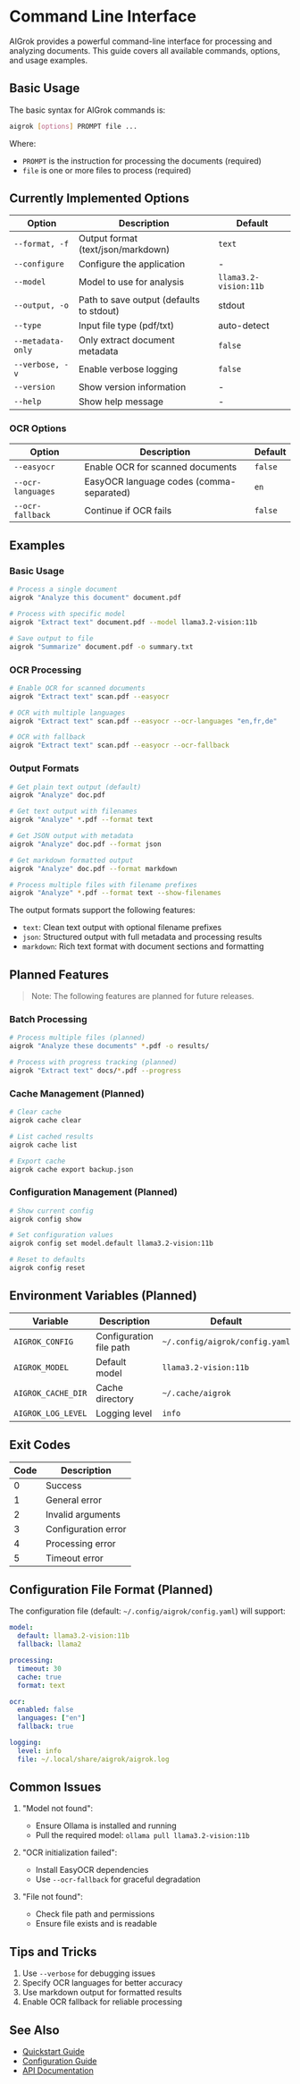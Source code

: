 # Command Line Interface

AIGrok provides a powerful command-line interface for processing and analyzing documents. This guide covers all available commands, options, and usage examples.

## Basic Usage

The basic syntax for AIGrok commands is:

```bash
aigrok [options] PROMPT file ...
```

Where:
- `PROMPT` is the instruction for processing the documents (required)
- `file` is one or more files to process (required)

## Currently Implemented Options

| Option | Description | Default |
|--------|-------------|---------|
| `--format, -f` | Output format (text/json/markdown) | `text` |
| `--configure` | Configure the application | - |
| `--model` | Model to use for analysis | `llama3.2-vision:11b` |
| `--output, -o` | Path to save output (defaults to stdout) | stdout |
| `--type` | Input file type (pdf/txt) | auto-detect |
| `--metadata-only` | Only extract document metadata | `false` |
| `--verbose, -v` | Enable verbose logging | `false` |
| `--version` | Show version information | - |
| `--help` | Show help message | - |

### OCR Options

| Option | Description | Default |
|--------|-------------|---------|
| `--easyocr` | Enable OCR for scanned documents | `false` |
| `--ocr-languages` | EasyOCR language codes (comma-separated) | `en` |
| `--ocr-fallback` | Continue if OCR fails | `false` |

## Examples

### Basic Usage

```bash
# Process a single document
aigrok "Analyze this document" document.pdf

# Process with specific model
aigrok "Extract text" document.pdf --model llama3.2-vision:11b

# Save output to file
aigrok "Summarize" document.pdf -o summary.txt
```

### OCR Processing

```bash
# Enable OCR for scanned documents
aigrok "Extract text" scan.pdf --easyocr

# OCR with multiple languages
aigrok "Extract text" scan.pdf --easyocr --ocr-languages "en,fr,de"

# OCR with fallback
aigrok "Extract text" scan.pdf --easyocr --ocr-fallback
```

### Output Formats

```bash
# Get plain text output (default)
aigrok "Analyze" doc.pdf

# Get text output with filenames
aigrok "Analyze" *.pdf --format text

# Get JSON output with metadata
aigrok "Analyze" doc.pdf --format json

# Get markdown formatted output
aigrok "Analyze" doc.pdf --format markdown

# Process multiple files with filename prefixes
aigrok "Analyze" *.pdf --format text --show-filenames
```

The output formats support the following features:
- `text`: Clean text output with optional filename prefixes
- `json`: Structured output with full metadata and processing results
- `markdown`: Rich text format with document sections and formatting

## Planned Features

> Note: The following features are planned for future releases.

### Batch Processing

```bash
# Process multiple files (planned)
aigrok "Analyze these documents" *.pdf -o results/

# Process with progress tracking (planned)
aigrok "Extract text" docs/*.pdf --progress
```

### Cache Management (Planned)

```bash
# Clear cache
aigrok cache clear

# List cached results
aigrok cache list

# Export cache
aigrok cache export backup.json
```

### Configuration Management (Planned)

```bash
# Show current config
aigrok config show

# Set configuration values
aigrok config set model.default llama3.2-vision:11b

# Reset to defaults
aigrok config reset
```

## Environment Variables (Planned)

| Variable | Description | Default |
|----------|-------------|---------|
| `AIGROK_CONFIG` | Configuration file path | `~/.config/aigrok/config.yaml` |
| `AIGROK_MODEL` | Default model | `llama3.2-vision:11b` |
| `AIGROK_CACHE_DIR` | Cache directory | `~/.cache/aigrok` |
| `AIGROK_LOG_LEVEL` | Logging level | `info` |

## Exit Codes

| Code | Description |
|------|-------------|
| 0 | Success |
| 1 | General error |
| 2 | Invalid arguments |
| 3 | Configuration error |
| 4 | Processing error |
| 5 | Timeout error |

## Configuration File Format (Planned)

The configuration file (default: `~/.config/aigrok/config.yaml`) will support:

```yaml
model:
  default: llama3.2-vision:11b
  fallback: llama2

processing:
  timeout: 30
  cache: true
  format: text

ocr:
  enabled: false
  languages: ["en"]
  fallback: true

logging:
  level: info
  file: ~/.local/share/aigrok/aigrok.log
```

## Common Issues

1. "Model not found":
   - Ensure Ollama is installed and running
   - Pull the required model: `ollama pull llama3.2-vision:11b`

2. "OCR initialization failed":
   - Install EasyOCR dependencies
   - Use `--ocr-fallback` for graceful degradation

3. "File not found":
   - Check file path and permissions
   - Ensure file exists and is readable

## Tips and Tricks

1. Use `--verbose` for debugging issues
2. Specify OCR languages for better accuracy
3. Use markdown output for formatted results
4. Enable OCR fallback for reliable processing

## See Also

- [Quickstart Guide](quickstart.md)
- [Configuration Guide](configuration.md)
- [API Documentation](api.md)
